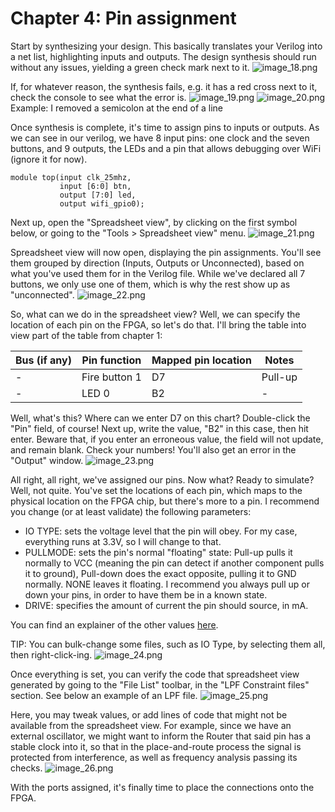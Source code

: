 # Chapter 4: Pin assignment

Start by synthesizing your design. This basically translates your Verilog into a net list, highlighting inputs and
outputs. The design synthesis should run without any issues, yielding a green check mark next to it.
![image_18.png](image_18.png)

If, for whatever reason, the synthesis fails, e.g. it has a red cross next to it, check the console to see what the
error is.
![image_19.png](image_19.png)
![image_20.png](image_20.png)
Example: I removed a semicolon at the end of a line

Once synthesis is complete, it's time to assign pins to inputs or outputs. As we can see in our verilog, we have 8 input
pins: one clock and the seven buttons, and 9 outputs, the LEDs and a pin that allows debugging over WiFi (ignore it for
now).

```Generic
module top(input clk_25mhz,
           input [6:0] btn,
           output [7:0] led,
           output wifi_gpio0);
```

Next up, open the "Spreadsheet view", by clicking on the first symbol below, or going to the "Tools > Spreadsheet view" menu.
![image_21.png](image_21.png)


Spreadsheet view will now open, displaying the pin assignments. You'll see them grouped by direction (Inputs, Outputs or
Unconnected), based on what you've used them for in the Verilog file. While we've declared all 7 buttons, we only use
one of them, which is why the rest show up as "unconnected".
![image_22.png](image_22.png)

So, what can we do in the spreadsheet view? Well, we can specify the location of each pin on the FPGA, so let's do that.
I'll bring the table into view part of the table from chapter 1:

| Bus (if any) | Pin function  | Mapped pin location | Notes     |
|--------------|---------------|---------------------|-----------|
| -            | Fire button 1 | D7                  | Pull-up   |
| -            | LED 0         | B2                  | -         |

Well, what's this? Where can we enter D7 on this chart? Double-click the "Pin" field, of course! Next up, write the value,
"B2" in this case, then hit enter. Beware that, if you enter an erroneous value, the field will not update, and remain
blank. Check your numbers! You'll also get an error in the "Output" window.
![image_23.png](image_23.png)

All right, all right, we've assigned our pins. Now what? Ready to simulate? Well, not quite. You've set the locations of
each pin, which maps to the physical location on the FPGA chip, but there's more to a pin. I recommend you change (or
at least validate) the following parameters:
- IO TYPE: sets the voltage level that the pin will obey. For my case, everything runs at 3.3V, so I will change to that.
- PULLMODE: sets the pin's normal "floating" state: Pull-up pulls it normally to VCC (meaning the pin can detect if
another component pulls it to ground), Pull-down does the exact opposite, pulling it to GND normally. NONE leaves it
floating. I recommend you always pull up or down your pins, in order to have them be in a known state.
- DRIVE: specifies the amount of current the pin should source, in mA.

You can find an explainer of the other values [here](https://github.com/danderson/ulxs/blob/main/lpf.md).

TIP: You can bulk-change some files, such as IO Type, by selecting them all, then right-click-ing.
![image_24.png](image_24.png)

Once everything is set, you can verify the code that spreadsheet view generated by going to the "File List" toolbar, in
the "LPF Constraint files" section. See below an example of an LPF file.
![image_25.png](image_25.png)

Here, you may tweak values, or add lines of code that might not be available from the spreadsheet view. For example,
since we have an external oscillator, we might want to inform the Router that said pin has a stable clock into it, so
that in the place-and-route process the signal is protected from interference, as well as frequency analysis passing
its checks.
![image_26.png](image_26.png)

With the ports assigned, it's finally time to place the connections onto the FPGA.
